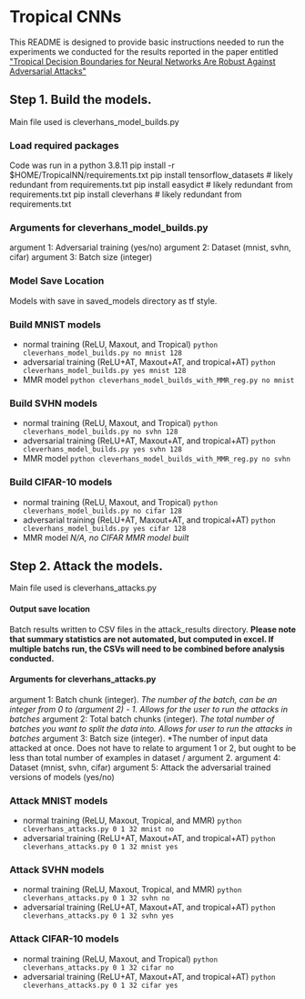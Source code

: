 # Tropical CNNs

This README is designed to provide basic instructions needed to run the experiments we conducted for the results reported in the paper entitled ["Tropical Decision Boundaries for Neural Networks Are Robust Against Adversarial Attacks"](https://arxiv.org/abs/2402.00576)

## Step 1. Build the models.
Main file used is cleverhans_model_builds.py

### Load required packages
Code was run in a python 3.8.11
pip install -r $HOME/TropicalNN/requirements.txt
pip install tensorflow_datasets  # likely redundant from requirements.txt
pip install easydict # likely redundant from requirements.txt
pip install cleverhans # likely redundant from requirements.txt

### Arguments for cleverhans_model_builds.py
argument 1: Adversarial training (yes/no)
argument 2: Dataset (mnist, svhn, cifar)
argument 3: Batch size (integer)

### Model Save Location
Models with save in saved_models directory as tf style. 

### Build MNIST models
- normal training (ReLU, Maxout, and Tropical) `python cleverhans_model_builds.py no mnist 128`
- adversarial training (ReLU+AT, Maxout+AT, and tropical+AT) `python cleverhans_model_builds.py yes mnist 128`
- MMR model `python cleverhans_model_builds_with_MMR_reg.py no mnist`

### Build SVHN models
- normal training (ReLU, Maxout, and Tropical) `python cleverhans_model_builds.py no svhn 128`
- adversarial training (ReLU+AT, Maxout+AT, and tropical+AT) `python cleverhans_model_builds.py yes svhn 128`
- MMR model `python cleverhans_model_builds_with_MMR_reg.py no svhn`

### Build CIFAR-10 models
- normal training (ReLU, Maxout, and Tropical) `python cleverhans_model_builds.py no cifar 128`
- adversarial training (ReLU+AT, Maxout+AT, and tropical+AT) `python cleverhans_model_builds.py yes cifar 128`
- MMR model *N/A, no CIFAR MMR model built*

## Step 2. Attack the models. 
Main file used is cleverhans_attacks.py

#### Output save location
Batch results written to CSV files in the attack_results directory. **Please note that summary statistics are not automated, but computed in excel. If multiple batchs run, the CSVs will need to be combined before analysis conducted.**

#### Arguments for cleverhans_attacks.py
argument 1: Batch chunk (integer). *The number of the batch, can be an integer from 0 to (argument 2) - 1. Allows for the user to run the attacks in batches*
argument 2: Total batch chunks (integer). *The total number of batches you want to split the data into. Allows for user to run the attacks in batches*
argument 3: Batch size (integer). *The number of input data attacked at once. Does not have to relate to argument 1 or 2, but ought to be less than total number of examples in dataset / argument 2. 
argument 4: Dataset (mnist, svhn, cifar)
argument 5: Attack the adversarial trained versions of models (yes/no)

### Attack MNIST models
- normal training (ReLU, Maxout, Tropical, and MMR) `python cleverhans_attacks.py 0 1 32 mnist no`
- adversarial training (ReLU+AT, Maxout+AT, and tropical+AT) `python cleverhans_attacks.py 0 1 32 mnist yes`

### Attack SVHN models
- normal training (ReLU, Maxout, Tropical, and MMR) `python cleverhans_attacks.py 0 1 32 svhn no`
- adversarial training (ReLU+AT, Maxout+AT, and tropical+AT) `python cleverhans_attacks.py 0 1 32 svhn yes`

### Attack CIFAR-10 models
- normal training (ReLU, Maxout, and Tropical) `python cleverhans_attacks.py 0 1 32 cifar no`
- adversarial training (ReLU+AT, Maxout+AT, and tropical+AT) `python cleverhans_attacks.py 0 1 32 cifar yes`

